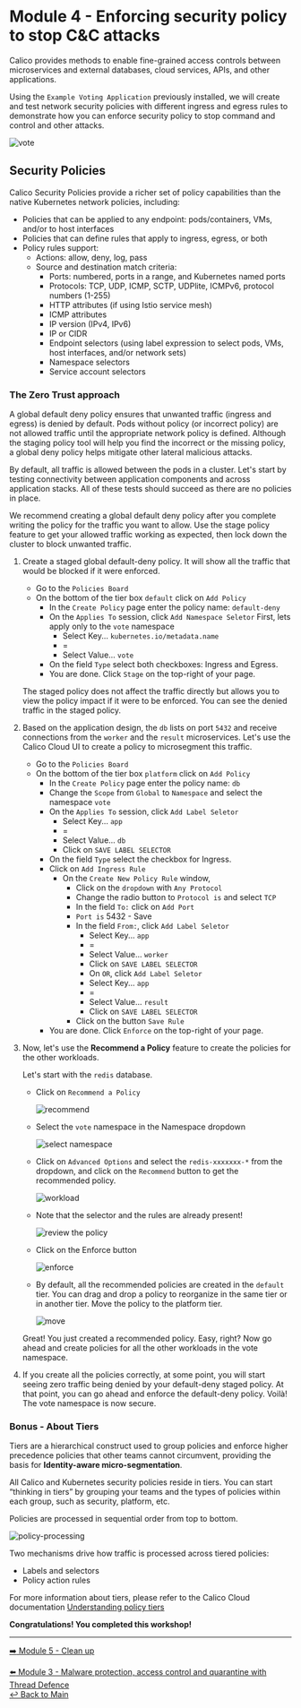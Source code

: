 # Module 4 - Enforcing security policy to stop C&C attacks

Calico provides methods to enable fine-grained access controls between microservices and external databases, cloud services, APIs, and other applications.

Using the `Example Voting Application` previously installed, we will create and test network security policies with different ingress and egress rules to demonstrate how you can enforce security policy to stop command and control and other attacks.

![vote](https://github.com/tigera-solutions/cc-eks-compliance/assets/104035488/142ea62b-be3e-4c37-b39c-b501e1834f89)

<div style="text-align:center>
  ![vote](https://github.com/tigera-solutions/cc-eks-compliance/assets/104035488/142ea62b-be3e-4c37-b39c-b501e1834f89)

  <img width="400" alt="example vote application" src="https://github.com/tigera-solutions/cc-eks-compliance/assets/104035488/142ea62b-be3e-4c37-b39c-b501e1834f89">
</div>

## Security Policies

Calico Security Policies provide a richer set of policy capabilities than the native Kubernetes network policies, including:  

- Policies that can be applied to any endpoint: pods/containers, VMs, and/or to host interfaces
- Policies that can define rules that apply to ingress, egress, or both
- Policy rules support:
  - Actions: allow, deny, log, pass
  - Source and destination match criteria:
    - Ports: numbered, ports in a range, and Kubernetes named ports
    - Protocols: TCP, UDP, ICMP, SCTP, UDPlite, ICMPv6, protocol numbers (1-255)
    - HTTP attributes (if using Istio service mesh)
    - ICMP attributes
    - IP version (IPv4, IPv6)
    - IP or CIDR
    - Endpoint selectors (using label expression to select pods, VMs, host interfaces, and/or network sets)
    - Namespace selectors
    - Service account selectors

### The Zero Trust approach

A global default deny policy ensures that unwanted traffic (ingress and egress) is denied by default. Pods without policy (or incorrect policy) are not allowed traffic until the appropriate network policy is defined. Although the staging policy tool will help you find the incorrect or the missing policy, a global deny policy helps mitigate other lateral malicious attacks.

By default, all traffic is allowed between the pods in a cluster. Let's start by testing connectivity between application components and across application stacks. All of these tests should succeed as there are no policies in place.

We recommend creating a global default deny policy after you complete writing the policy for the traffic you want to allow. Use the stage policy feature to get your allowed traffic working as expected, then lock down the cluster to block unwanted traffic.

1. Create a staged global default-deny policy. It will show all the traffic that would be blocked if it were enforced.

   - Go to the `Policies Board`
   - On the bottom of the tier box `default` click on `Add Policy`
     - In the `Create Policy` page enter the policy name: `default-deny`
     - On the `Applies To` session, click `Add Namespace Seletor`
       First, lets apply only to the `vote` namespace
       - Select Key... `kubernetes.io/metadata.name`
       - =
       - Select Value... `vote`
     - On the field `Type` select both checkboxes: Ingress and Egress.
     - You are done. Click `Stage` on the top-right of your page.

   The staged policy does not affect the traffic directly but allows you to view the policy impact if it were to be enforced. You can see the denied traffic in the staged policy.

2. Based on the application design, the `db` lists on port `5432` and receive connections from the `worker` and the `result` microservices. 
   Let's use the Calico Cloud UI to create a policy to microsegment this traffic.

   - Go to the `Policies Board`
   - On the bottom of the tier box `platform` click on `Add Policy`
     - In the `Create Policy` page enter the policy name: `db`
     - Change the `Scope` from `Global` to `Namespace` and select the namespace `vote`
     - On the `Applies To` session, click `Add Label Seletor`
       - Select Key... `app`
       - =
       - Select Value... `db`
       - Click on `SAVE LABEL SELECTOR`
     - On the field `Type` select the checkbox for Ingress.
     - Click on `Add Ingress Rule`
       - On the `Create New Policy Rule` window,
         - Click on the `dropdown` with `Any Protocol`
         - Change the radio button to `Protocol is` and select `TCP`
         - In the field `To:` click on `Add Port` 
         - `Port is` 5432 - Save
         - In the field `From:`, click `Add Label Seletor`
           - Select Key... `app`
           - =
           - Select Value... `worker`
           - Click on `SAVE LABEL SELECTOR`  
           - On `OR`, click `Add Label Seletor`
           - Select Key... `app`
           - =
           - Select Value... `result`
           - Click on `SAVE LABEL SELECTOR`
         - Click on the button `Save Rule`
     - You are done. Click `Enforce` on the top-right of your page.

3. Now, let's use the **Recommend a Policy** feature to create the policies for the other workloads.

   Let's start with the `redis` database.

   - Click on `Recommend a Policy`
     
     ![recommend](https://github.com/tigera-solutions/cc-aks-detect-block-network-attacks/assets/104035488/328a7010-e008-49d1-bb6e-751c2ecdf413)
   
   - Select the `vote` namespace in the Namespace dropdown 
     
     ![select namespace](https://github.com/tigera-solutions/cc-aks-detect-block-network-attacks/assets/104035488/bb4bf93d-f1fc-425a-b5ca-7a53dcc53f85)

   - Click on `Advanced Options` and select the `redis-xxxxxxx-*` from the dropdown, and click on the `Recommend` button to get the recommended policy.

     ![workload](https://github.com/tigera-solutions/cc-aks-detect-block-network-attacks/assets/104035488/131fe2ce-d53e-4858-8128-23caef8ca6ac)
 
   - Note that the selector and the rules are already present!

     ![review the policy](https://github.com/tigera-solutions/cc-aks-detect-block-network-attacks/assets/104035488/05c16863-ff65-462d-b900-e67f82e47c32)
   
   - Click on the Enforce button

     ![enforce](https://github.com/tigera-solutions/cc-aks-detect-block-network-attacks/assets/104035488/5958c64e-9fc8-49ff-b5e0-64cb31465b3f)

   - By default, all the recommended policies are created in the `default` tier. You can drag and drop a policy to reorganize in the same tier or in another tier. Move the policy to the platform tier.
     
     ![move](https://github.com/tigera-solutions/cc-aks-detect-block-network-attacks/assets/104035488/fca4eefd-dd1a-4497-a242-13de99755929)

   Great! You just created a recommended policy. Easy, right? Now go ahead and create policies for all the other workloads in the vote namespace.

4. If you create all the policies correctly, at some point, you will start seeing zero traffic being denied by your default-deny staged policy. At that point, you can go ahead and enforce the default-deny policy. Voilà! The vote namespace is now secure.

### Bonus - About Tiers

Tiers are a hierarchical construct used to group policies and enforce higher precedence policies that other teams cannot circumvent, providing the basis for **Identity-aware micro-segmentation**. 

All Calico and Kubernetes security policies reside in tiers. You can start “thinking in tiers” by grouping your teams and the types of policies within each group, such as security, platform, etc.

Policies are processed in sequential order from top to bottom.

![policy-processing](https://user-images.githubusercontent.com/104035488/206433417-0d186664-1514-41cc-80d2-17ed0d20a2f4.png)

Two mechanisms drive how traffic is processed across tiered policies:

- Labels and selectors
- Policy action rules

For more information about tiers, please refer to the Calico Cloud documentation [Understanding policy tiers](https://docs.calicocloud.io/get-started/tutorials/policy-tiers)

**Congratulations! You completed this workshop!**

--- 

[:arrow_right: Module 5 - Clean up](/mod/module-5-clean-up.md)    <br>

[:arrow_left: Module 3 - Malware protection, access control and quarantine with Thread Defence](/mod/module-3-threat-defense.md)     
[:leftwards_arrow_with_hook: Back to Main](/README.md)  
